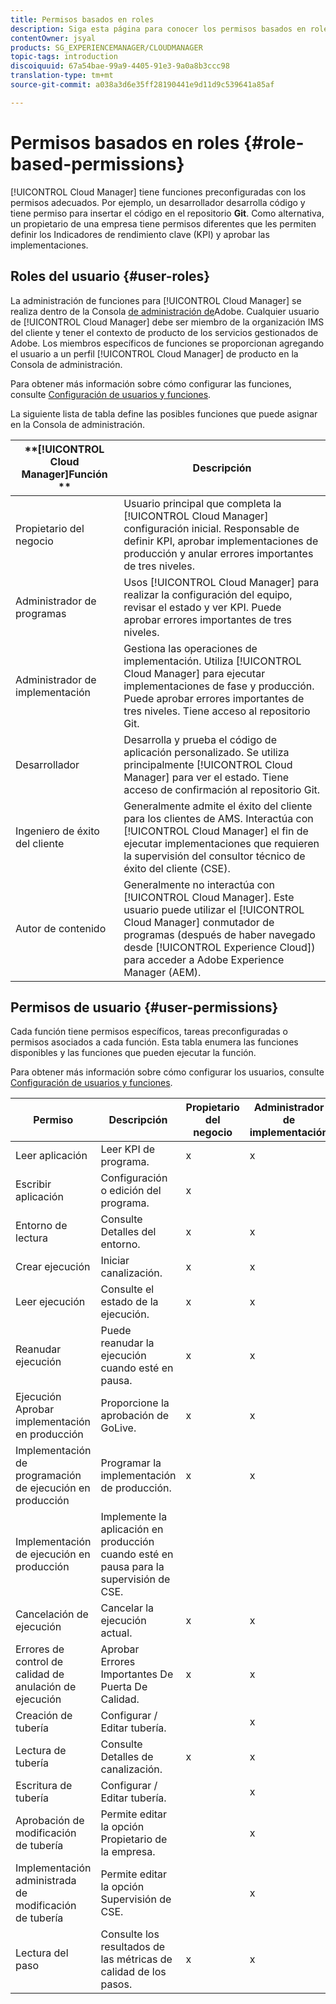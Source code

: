 ```yaml
---
title: Permisos basados en roles
description: Siga esta página para conocer los permisos basados en roles.
contentOwner: jsyal
products: SG_EXPERIENCEMANAGER/CLOUDMANAGER
topic-tags: introduction
discoiquuid: 67a54bae-99a9-4405-91e3-9a0a8b3ccc98
translation-type: tm+mt
source-git-commit: a038a3d6e35ff28190441e9d11d9c539641a85af

---
```



# Permisos basados en roles {#role-based-permissions}

[!UICONTROL Cloud Manager] tiene funciones preconfiguradas con los permisos adecuados. Por ejemplo, un desarrollador desarrolla código y tiene permiso para insertar el código en el repositorio **Git**. Como alternativa, un propietario de una empresa tiene permisos diferentes que les permiten definir los Indicadores de rendimiento clave (KPI) y aprobar las implementaciones.

## Roles del usuario {#user-roles}

La administración de funciones para [!UICONTROL Cloud Manager] se realiza dentro de la Consola [de administración de](https://helpx.adobe.com/enterprise/using/admin-console.html)Adobe. Cualquier usuario de [!UICONTROL Cloud Manager] debe ser miembro de la organización IMS del cliente y tener el contexto de producto de los servicios gestionados de Adobe. Los miembros específicos de funciones se proporcionan agregando el usuario a un perfil [!UICONTROL Cloud Manager] de producto en la Consola de administración.

Para obtener más información sobre cómo configurar las funciones, consulte [Configuración de usuarios y funciones](setting-up-users-and-roles.md).

La siguiente lista de tabla define las posibles funciones que puede asignar en la Consola de administración.

| **[!UICONTROL Cloud Manager]Función ** | **Descripción** |
|---|---|
| Propietario del negocio | Usuario principal que completa la [!UICONTROL Cloud Manager] configuración inicial. Responsable de definir KPI, aprobar implementaciones de producción y anular errores importantes de tres niveles. |
| Administrador de programas | Usos [!UICONTROL Cloud Manager] para realizar la configuración del equipo, revisar el estado y ver KPI. Puede aprobar errores importantes de tres niveles. |
| Administrador de implementación | Gestiona las operaciones de implementación. Utiliza [!UICONTROL Cloud Manager] para ejecutar implementaciones de fase y producción. Puede aprobar errores importantes de tres niveles. Tiene acceso al repositorio Git. |
| Desarrollador | Desarrolla y prueba el código de aplicación personalizado. Se utiliza principalmente [!UICONTROL Cloud Manager] para ver el estado. Tiene acceso de confirmación al repositorio Git. |
| Ingeniero de éxito del cliente | Generalmente admite el éxito del cliente para los clientes de AMS. Interactúa con [!UICONTROL Cloud Manager] el fin de ejecutar implementaciones que requieren la supervisión del consultor técnico de éxito del cliente (CSE). |
| Autor de contenido | Generalmente no interactúa con [!UICONTROL Cloud Manager]. Este usuario puede utilizar el [!UICONTROL Cloud Manager] conmutador de programas (después de haber navegado desde [!UICONTROL Experience Cloud]) para acceder a Adobe Experience Manager (AEM). |

## Permisos de usuario {#user-permissions}

Cada función tiene permisos específicos, tareas preconfiguradas o permisos asociados a cada función. Esta tabla enumera las funciones disponibles y las funciones que pueden ejecutar la función.

Para obtener más información sobre cómo configurar los usuarios, consulte [Configuración de usuarios y funciones](setting-up-users-and-roles.md).

| Permiso | Descripción | Propietario del negocio | Administrador de implementación | Administrador de programas | Desarrollador | CSE |
|--- |--- |--- |--- |--- |--- |--- |
| Leer aplicación | Leer KPI de programa. | x | x | x | x | x |
| Escribir aplicación | Configuración o edición del programa. | x |  |  |  |  |
| Entorno de lectura | Consulte Detalles del entorno. | x | x | x | x | x |
| Crear ejecución | Iniciar canalización. | x | x | x |  |  |
| Leer ejecución | Consulte el estado de la ejecución. | x | x | x | x | x |
| Reanudar ejecución | Puede reanudar la ejecución cuando esté en pausa. | x | x | x |  | x |
| Ejecución Aprobar implementación en producción | Proporcione la aprobación de GoLive. | x | x | x |  |  |
| Implementación de programación de ejecución en producción | Programar la implementación de producción. | x | x | x |  | x |
| Implementación de ejecución en producción | Implemente la aplicación en producción cuando esté en pausa para la supervisión de CSE. |  |  |  |  | x |
| Cancelación de ejecución | Cancelar la ejecución actual. | x | x | x |  |  |
| Errores de control de calidad de anulación de ejecución | Aprobar Errores Importantes De Puerta De Calidad. | x | x | x |  |  |
| Creación de tubería | Configurar / Editar tubería. |  | x |  |  |  |
| Lectura de tubería | Consulte Detalles de canalización. | x | x | x | x | x |
| Escritura de tubería | Configurar / Editar tubería. |  | x |  |  |  |
| Aprobación de modificación de tubería | Permite editar la opción Propietario de la empresa. |  | x |  |  |  |
| Implementación administrada de modificación de tubería | Permite editar la opción Supervisión de CSE. |  | x |  |  |  |
| Lectura del paso | Consulte los resultados de las métricas de calidad de los pasos. | x | x | x | x | x |
